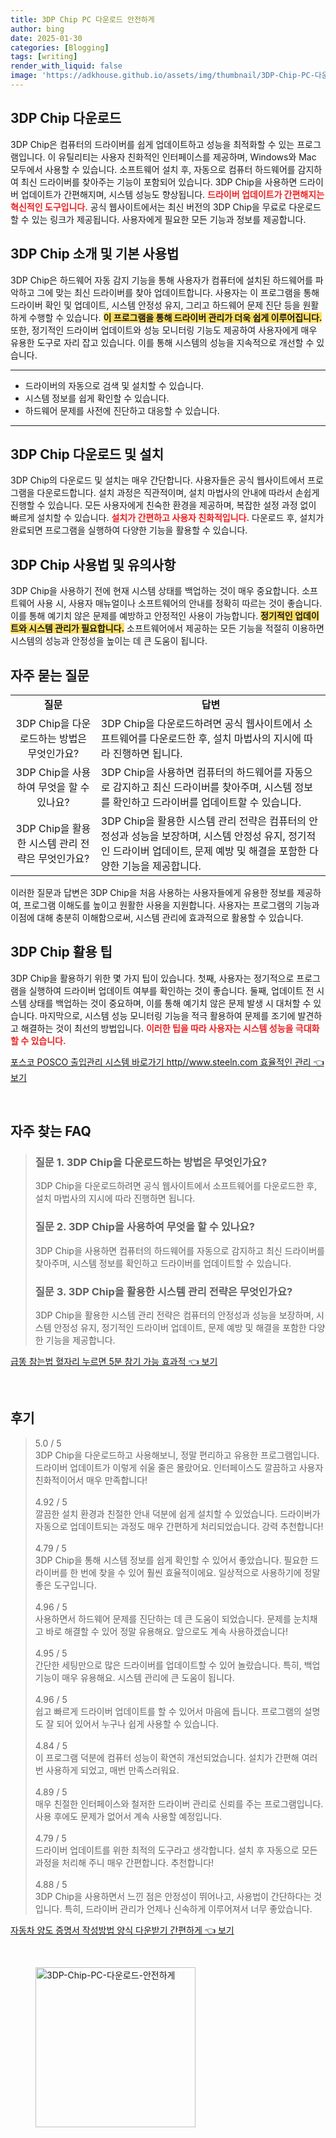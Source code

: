 ```yaml
---
title: 3DP Chip PC 다운로드 안전하게
author: bing
date: 2025-01-30
categories: [Blogging]
tags: [writing]
render_with_liquid: false
image: 'https://adkhouse.github.io/assets/img/thumbnail/3DP-Chip-PC-다운로드-안전하게.webp'
---
```



<h2 id='3DP Chip 다운로드'>3DP Chip 다운로드</h2>

<p>3DP Chip은 컴퓨터의 드라이버를 쉽게 업데이트하고 성능을 최적화할 수 있는 프로그램입니다. 이 유틸리티는 사용자 친화적인 인터페이스를 제공하며, Windows와 Mac 모두에서 사용할 수 있습니다. 소프트웨어 설치 후, 자동으로 컴퓨터 하드웨어를 감지하여 최신 드라이버를 찾아주는 기능이 포함되어 있습니다. 3DP Chip을 사용하면 드라이버 업데이트가 간편해지며, 시스템 성능도 향상됩니다. <b><span style="color: #ee2323;">드라이버 업데이트가 간편해지는 혁신적인 도구입니다.</span></b> 공식 웹사이트에서는 최신 버전의 3DP Chip을 무료로 다운로드할 수 있는 링크가 제공됩니다. 사용자에게 필요한 모든 기능과 정보를 제공합니다.</p>

<h2 id='3DP Chip 소개 및 기본 사용법'>3DP Chip 소개 및 기본 사용법</h2>

<p>3DP Chip은 하드웨어 자동 감지 기능을 통해 사용자가 컴퓨터에 설치된 하드웨어를 파악하고 그에 맞는 최신 드라이버를 찾아 업데이트합니다. 사용자는 이 프로그램을 통해 드라이버 확인 및 업데이트, 시스템 안정성 유지, 그리고 하드웨어 문제 진단 등을 원활하게 수행할 수 있습니다. <b><span style="background-color: #ffe066;">이 프로그램을 통해 드라이버 관리가 더욱 쉽게 이루어집니다.</span></b> 또한, 정기적인 드라이버 업데이트와 성능 모니터링 기능도 제공하여 사용자에게 매우 유용한 도구로 자리 잡고 있습니다. 이를 통해 시스템의 성능을 지속적으로 개선할 수 있습니다.</p>

<hr />

<ul>
    <li>드라이버의 자동으로 검색 및 설치할 수 있습니다.</li>
    <li>시스템 정보를 쉽게 확인할 수 있습니다.</li>
    <li>하드웨어 문제를 사전에 진단하고 대응할 수 있습니다.</li>
</ul>

<hr />

<h2 id='3DP Chip 다운로드 및 설치'>3DP Chip 다운로드 및 설치</h2>

<p>3DP Chip의 다운로드 및 설치는 매우 간단합니다. 사용자들은 공식 웹사이트에서 프로그램을 다운로드합니다. 설치 과정은 직관적이며, 설치 마법사의 안내에 따라서 손쉽게 진행할 수 있습니다. 모든 사용자에게 친숙한 환경을 제공하며, 복잡한 설정 과정 없이 빠르게 설치할 수 있습니다. <b><span style="color: #ee2323;">설치가 간편하고 사용자 친화적입니다.</span></b> 다운로드 후, 설치가 완료되면 프로그램을 실행하여 다양한 기능을 활용할 수 있습니다.</p>

<h2 id='3DP Chip 사용법 및 유의사항'>3DP Chip 사용법 및 유의사항</h2>

<p>3DP Chip을 사용하기 전에 현재 시스템 상태를 백업하는 것이 매우 중요합니다. 소프트웨어 사용 시, 사용자 매뉴얼이나 소프트웨어의 안내를 정확히 따르는 것이 좋습니다. 이를 통해 예기치 않은 문제를 예방하고 안정적인 사용이 가능합니다. <b><span style="background-color: #ffe066;">정기적인 업데이트와 시스템 관리가 필요합니다.</span></b> 소프트웨어에서 제공하는 모든 기능을 적절히 이용하면 시스템의 성능과 안정성을 높이는 데 큰 도움이 됩니다.</p>

<h2 id='자주 묻는 질문'>자주 묻는 질문</h2>

<table>
    <tr>
        <td style="text-align: center; height: 17px;"><b>질문</b></td>
        <td style="text-align: center; height: 17px;"><b>답변</b></td>
    </tr>
    <tr>
        <td style="text-align: center; height: 17px;">3DP Chip을 다운로드하는 방법은 무엇인가요?</td>
        <td>3DP Chip을 다운로드하려면 공식 웹사이트에서 소프트웨어를 다운로드한 후, 설치 마법사의 지시에 따라 진행하면 됩니다.</td>
    </tr>
    <tr>
        <td style="text-align: center; height: 17px;">3DP Chip을 사용하여 무엇을 할 수 있나요?</td>
        <td>3DP Chip을 사용하면 컴퓨터의 하드웨어를 자동으로 감지하고 최신 드라이버를 찾아주며, 시스템 정보를 확인하고 드라이버를 업데이트할 수 있습니다.</td>
    </tr>
    <tr>
        <td style="text-align: center; height: 17px;">3DP Chip을 활용한 시스템 관리 전략은 무엇인가요?</td>
        <td>3DP Chip을 활용한 시스템 관리 전략은 컴퓨터의 안정성과 성능을 보장하며, 시스템 안정성 유지, 정기적인 드라이버 업데이트, 문제 예방 및 해결을 포함한 다양한 기능을 제공합니다.</td>
    </tr>
</table>

<p>이러한 질문과 답변은 3DP Chip을 처음 사용하는 사용자들에게 유용한 정보를 제공하여, 프로그램 이해도를 높이고 원활한 사용을 지원합니다. 사용자는 프로그램의 기능과 이점에 대해 충분히 이해함으로써, 시스템 관리에 효과적으로 활용할 수 있습니다.</p>

<h2 id='3DP Chip 활용 팁'>3DP Chip 활용 팁</h2>

<p>3DP Chip을 활용하기 위한 몇 가지 팁이 있습니다. 첫째, 사용자는 정기적으로 프로그램을 실행하여 드라이버 업데이트 여부를 확인하는 것이 좋습니다. 둘째, 업데이트 전 시스템 상태를 백업하는 것이 중요하며, 이를 통해 예기치 않은 문제 발생 시 대처할 수 있습니다. 마지막으로, 시스템 성능 모니터링 기능을 적극 활용하여 문제를 조기에 발견하고 해결하는 것이 최선의 방법입니다. <b><span style="color: #ee2323;">이러한 팁을 따라 사용자는 시스템 성능을 극대화할 수 있습니다.</span></b></p>


<p><a class="click-button" title="포스코 POSCO 출입관리 시스템 바로가기 http//www.steeln.com 효율적인 관리" href="https://adkhouse.github.io/posts/%ED%8F%AC%EC%8A%A4%EC%BD%94-POSCO-%EC%B6%9C%EC%9E%85%EA%B4%80%EB%A6%AC-%EC%8B%9C%EC%8A%A4%ED%85%9C-%EB%B0%94%EB%A1%9C%EA%B0%80%EA%B8%B0-httpwww.steeln.com-%ED%9A%A8%EC%9C%A8%EC%A0%81%EC%9D%B8-%EA%B4%80%EB%A6%AC/" rel="dofollow">포스코 POSCO 출입관리 시스템 바로가기 http//www.steeln.com 효율적인 관리 👈 보기</a></p><br>
<h2 id='자주_찾는_FAQ'>자주 찾는 FAQ</h2>
<div itemscope="" itemtype="https://schema.org/FAQPage"> 
<blockquote> 
<div itemscope="" itemprop="mainEntity" itemtype="https://schema.org/Question"> 
<h3 itemprop="name">질문 1. 3DP Chip을 다운로드하는 방법은 무엇인가요?</h3> 
<div itemscope="" itemprop="acceptedAnswer" itemtype="https://schema.org/Answer"> 
<span itemprop="text"> 
<p>3DP Chip을 다운로드하려면 공식 웹사이트에서 소프트웨어를 다운로드한 후, 설치 마법사의 지시에 따라 진행하면 됩니다.</p> 
</span> 
</div> 
</div> 
<div itemscope="" itemprop="mainEntity" itemtype="https://schema.org/Question"> 
<h3 itemprop="name">질문 2. 3DP Chip을 사용하여 무엇을 할 수 있나요?</h3> 
<div itemscope="" itemprop="acceptedAnswer" itemtype="https://schema.org/Answer"> 
<span itemprop="text"> 
<p>3DP Chip을 사용하면 컴퓨터의 하드웨어를 자동으로 감지하고 최신 드라이버를 찾아주며, 시스템 정보를 확인하고 드라이버를 업데이트할 수 있습니다.</p> 
</span> 
</div> 
</div> 
<div itemscope="" itemprop="mainEntity" itemtype="https://schema.org/Question"> 
<h3 itemprop="name">질문 3. 3DP Chip을 활용한 시스템 관리 전략은 무엇인가요?</h3> 
<div itemscope="" itemprop="acceptedAnswer" itemtype="https://schema.org/Answer"> 
<span itemprop="text"> 
<p>3DP Chip을 활용한 시스템 관리 전략은 컴퓨터의 안정성과 성능을 보장하며, 시스템 안정성 유지, 정기적인 드라이버 업데이트, 문제 예방 및 해결을 포함한 다양한 기능을 제공합니다.</p> 
</span> 
</div> 
</div> 
</blockquote> 
</div>
<p><a class="click-button" title="급똥 참는법 혈자리 누르면 5분 참기 가능 효과적" href="https://adkhouse.github.io/posts/%EA%B8%89%EB%98%A5-%EC%B0%B8%EB%8A%94%EB%B2%95-%ED%98%88%EC%9E%90%EB%A6%AC-%EB%88%84%EB%A5%B4%EB%A9%B4-5%EB%B6%84-%EC%B0%B8%EA%B8%B0-%EA%B0%80%EB%8A%A5-%ED%9A%A8%EA%B3%BC%EC%A0%81/" rel="dofollow">급똥 참는법 혈자리 누르면 5분 참기 가능 효과적 👈 보기</a></p><br>
<h2 id='후기'>후기</h2>
<div itemscope itemtype="https://schema.org/Product">
  <blockquote>
  <div itemprop="review" itemscope itemtype="https://schema.org/Review">
      <div itemprop="reviewRating" itemscope itemtype="https://schema.org/Rating"> <span itemprop="ratingValue">5.0</span> / <span itemprop="bestRating">5</span> </div>
      <span itemprop="reviewBody">3DP Chip을 다운로드하고 사용해보니, 정말 편리하고 유용한 프로그램입니다. 드라이버 업데이트가 이렇게 쉬울 줄은 몰랐어요. 인터페이스도 깔끔하고 사용자 친화적이어서 매우 만족합니다!</span>
  </div>
  <br>
  <div itemprop="review" itemscope itemtype="https://schema.org/Review">
      <div itemprop="reviewRating" itemscope itemtype="https://schema.org/Rating"> <span itemprop="ratingValue">4.92</span> / <span itemprop="bestRating">5</span> </div>
      <span itemprop="reviewBody">깔끔한 설치 환경과 친절한 안내 덕분에 쉽게 설치할 수 있었습니다. 드라이버가 자동으로 업데이트되는 과정도 매우 간편하게 처리되었습니다. 강력 추천합니다!</span>
  </div>
  <br>
  <div itemprop="review" itemscope itemtype="https://schema.org/Review">
      <div itemprop="reviewRating" itemscope itemtype="https://schema.org/Rating"> <span itemprop="ratingValue">4.79</span> / <span itemprop="bestRating">5</span> </div>
      <span itemprop="reviewBody">3DP Chip을 통해 시스템 정보를 쉽게 확인할 수 있어서 좋았습니다. 필요한 드라이버를 한 번에 찾을 수 있어 훨씬 효율적이에요. 일상적으로 사용하기에 정말 좋은 도구입니다.</span>
  </div>
  <br>
  <div itemprop="review" itemscope itemtype="https://schema.org/Review">
      <div itemprop="reviewRating" itemscope itemtype="https://schema.org/Rating"> <span itemprop="ratingValue">4.96</span> / <span itemprop="bestRating">5</span> </div>
      <span itemprop="reviewBody">사용하면서 하드웨어 문제를 진단하는 데 큰 도움이 되었습니다. 문제를 눈치채고 바로 해결할 수 있어 정말 유용해요. 앞으로도 계속 사용하겠습니다!</span>
  </div>
  <br>
  <div itemprop="review" itemscope itemtype="https://schema.org/Review">
      <div itemprop="reviewRating" itemscope itemtype="https://schema.org/Rating"> <span itemprop="ratingValue">4.95</span> / <span itemprop="bestRating">5</span> </div>
      <span itemprop="reviewBody">간단한 세팅만으로 많은 드라이버를 업데이트할 수 있어 놀랐습니다. 특히, 백업 기능이 매우 유용해요. 시스템 관리에 큰 도움이 됩니다.</span>
  </div>
  <br>
  <div itemprop="review" itemscope itemtype="https://schema.org/Review">
      <div itemprop="reviewRating" itemscope itemtype="https://schema.org/Rating"> <span itemprop="ratingValue">4.96</span> / <span itemprop="bestRating">5</span> </div>
      <span itemprop="reviewBody">쉽고 빠르게 드라이버 업데이트를 할 수 있어서 마음에 듭니다. 프로그램의 설명도 잘 되어 있어서 누구나 쉽게 사용할 수 있습니다.</span>
  </div>
  <br>
  <div itemprop="review" itemscope itemtype="https://schema.org/Review">
      <div itemprop="reviewRating" itemscope itemtype="https://schema.org/Rating"> <span itemprop="ratingValue">4.84</span> / <span itemprop="bestRating">5</span> </div>
      <span itemprop="reviewBody">이 프로그램 덕분에 컴퓨터 성능이 확연히 개선되었습니다. 설치가 간편해 여러 번 사용하게 되었고, 매번 만족스러워요.</span>
  </div>
  <br>
  <div itemprop="review" itemscope itemtype="https://schema.org/Review">
      <div itemprop="reviewRating" itemscope itemtype="https://schema.org/Rating"> <span itemprop="ratingValue">4.89</span> / <span itemprop="bestRating">5</span> </div>
      <span itemprop="reviewBody">매우 친절한 인터페이스와 철저한 드라이버 관리로 신뢰를 주는 프로그램입니다. 사용 후에도 문제가 없어서 계속 사용할 예정입니다.</span>
  </div>
  <br>
  <div itemprop="review" itemscope itemtype="https://schema.org/Review">
      <div itemprop="reviewRating" itemscope itemtype="https://schema.org/Rating"> <span itemprop="ratingValue">4.79</span> / <span itemprop="bestRating">5</span> </div>
      <span itemprop="reviewBody">드라이버 업데이트를 위한 최적의 도구라고 생각합니다. 설치 후 자동으로 모든 과정을 처리해 주니 매우 간편합니다. 추천합니다!</span>
  </div>
  <br>
  <div itemprop="review" itemscope itemtype="https://schema.org/Review">
      <div itemprop="reviewRating" itemscope itemtype="https://schema.org/Rating"> <span itemprop="ratingValue">4.88</span> / <span itemprop="bestRating">5</span> </div>
      <span itemprop="reviewBody">3DP Chip을 사용하면서 느낀 점은 안정성이 뛰어나고, 사용법이 간단하다는 것입니다. 특히, 드라이버 관리가 언제나 신속하게 이루어져서 너무 좋았습니다.</span>
  </div>
  </blockquote>
</div>
<p><a class="click-button" title="자동차 양도 증명서 작성방법 양식 다운받기 간편하게" href="https://adkhouse.github.io/posts/%EC%9E%90%EB%8F%99%EC%B0%A8-%EC%96%91%EB%8F%84-%EC%A6%9D%EB%AA%85%EC%84%9C-%EC%9E%91%EC%84%B1%EB%B0%A9%EB%B2%95-%EC%96%91%EC%8B%9D-%EB%8B%A4%EC%9A%B4%EB%B0%9B%EA%B8%B0-%EA%B0%84%ED%8E%B8%ED%95%98%EA%B2%8C/" rel="dofollow">자동차 양도 증명서 작성방법 양식 다운받기 간편하게 👈 보기</a></p><br>
<figure class="image"><img src="https://adkhouse.github.io/assets/img/thumbnail/3DP-Chip-PC-다운로드-안전하게.webp" alt="3DP-Chip-PC-다운로드-안전하게" width="256" height="256"></figure>